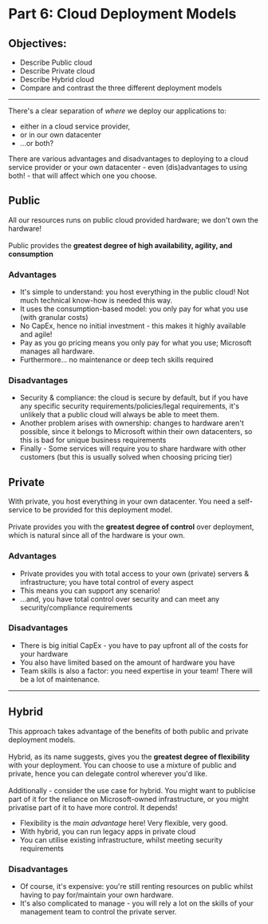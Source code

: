 # Part 6: Cloud Deployment Models

## Objectives:
* Describe Public cloud
* Describe Private cloud
* Describe Hybrid cloud
* Compare and contrast the three different deployment models

-----

There's a clear separation of _where_ we deploy our applications to:
- either in a cloud service provider,
- or in our own datacenter
- ...or both?

There are various advantages and disadvantages to deploying to a cloud service provider or your own datacenter - even (dis)advantages to using both! - that will affect which one you choose.

## Public
All our resources runs on public cloud provided hardware; we don't own the hardware! <br><br>
Public provides the **greatest degree of high availability, agility, and consumption**

### Advantages
 -  It's simple to understand: you host everything in the public cloud! Not much technical know-how is needed this way.
 -  It uses the consumption-based model: you only pay for what you use (with granular costs)
 -  No CapEx, hence no initial investment - this makes it highly available and agile!
 -  Pay as you go pricing means you only pay for what you use; Microsoft manages all hardware.
 -  Furthermore... no maintenance or deep tech skills required

### Disadvantages
 - Security & compliance: the cloud is secure by default, but if you have any specific security requirements/policies/legal requirements, it's unlikely that a public cloud will always be able to meet them.
 - Another problem arises with ownership: changes to hardware aren't possible, since it belongs to Microsoft within their own datacenters, so this is bad for unique business requirements
  - Finally - Some services will require you to share hardware with other customers (but this is usually solved when choosing pricing tier)


## Private
With private, you host everything in your own datacenter. You need a self-service to be provided for this deployment model.
<br><br>
Private provides you with the **greatest degree of control** over deployment, which is natural since all of the hardware is your own.

### Advantages
 - Private provides you with total access to your own (private) servers & infrastructure; you have total control of every aspect
 - This means you can support any scenario!
 - ...and, you have total control over security and can meet any security/compliance requirements

### Disadvantages
 - There is big initial CapEx - you have to pay upfront all of the costs for your hardware
 - You also have limited based on the amount of hardware you have
 - Team skills is also a factor: you need expertise in your team! There will be a lot of maintenance.

---

## Hybrid

This approach takes advantage of the benefits of both public and private deployment models. <br><br>
Hybrid, as its name suggests, gives you the **greatest degree of flexibility** with your deployment. You can choose to use a mixture of public and private, hence you can delegate control wherever you'd like.
<br><br>
Additionally - consider the use case for hybrid. You might want to publicise part of it for the reliance on Microsoft-owned infrastructure, or you might privatise part of it to have more control. It depends!
 - Flexibility is the _main advantage_ here! Very flexible, very good.
 - With hybrid, you can run legacy apps in private cloud
 - You can utilise existing infrastructure, whilst meeting security requirements
 
### Disadvantages
- Of course, it's expensive: you're still renting resources on public whilst having to pay for/maintain your own hardware.
 - It's also complicated to manage - you will rely a lot on the skills of your management team to control the private server.